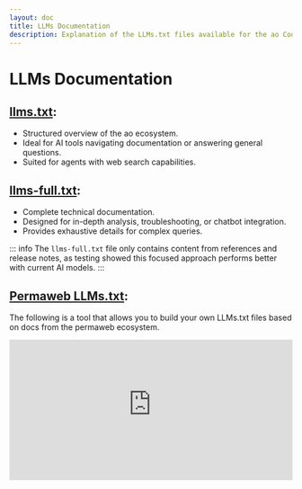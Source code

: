 ```yaml
---
layout: doc
title: LLMs Documentation
description: Explanation of the LLMs.txt files available for the ao Cookbook
---
```


# LLMs Documentation

## **[llms.txt](/llms.txt)**:

- Structured overview of the ao ecosystem.
- Ideal for AI tools navigating documentation or answering general questions.
- Suited for agents with web search capabilities.

## **[llms-full.txt](/llms-full.txt)**:

- Complete technical documentation.
- Designed for in-depth analysis, troubleshooting, or chatbot integration.
- Provides exhaustive details for complex queries.

::: info
The `llms-full.txt` file only contains content from references and release notes, as testing showed this focused approach performs better with current AI models.
:::

## **[Permaweb LLMs.txt](https://fuel_permawebllms.arweave.net)**:

The following is a tool that allows you to build your own LLMs.txt files based on docs from the permaweb ecosystem.

<style>
  .llms-iframe {
    width: 100%;
    height: 250px;
    border: none;
    padding-top: 0;
  }
  html:not(.dark) .dark-mode-iframe {
    display: none;
  }
  html.dark .light-mode-iframe {
    display: none;
  }
</style>

<iframe
  class="llms-iframe light-mode-iframe"
  src="https://fuel_permawebllms.arweave.net/?minimal=true&iframe=true&text-color=%23222222&accent=%23e77b40"
  title="Permaweb LLM Fuel (Light Mode)"
  height="250"
  allowfullscreen
  loading="lazy"
></iframe>
<iframe
  class="llms-iframe dark-mode-iframe"
  src="https://fuel_permawebllms.arweave.net/?minimal=true&iframe=true&bg-color=%231b1b1f&text-color=%23e0e0e0&accent=%23e77b40"
  title="Permaweb LLM Fuel (Dark Mode)"
  height="250"
  allowfullscreen
  loading="lazy"
></iframe>
